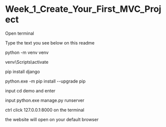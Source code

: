 # Week_1_Create_Your_First_MVC_Project

Open terminal

Type the text you see below on this readme

python -m venv venv

venv\Scripts\activate

pip install django

python.exe -m pip install --upgrade pip

input cd demo and enter

input python.exe manage.py runserver

ctrl click 127.0.0.1:8000 on the terminal

the website will open on your default browser
